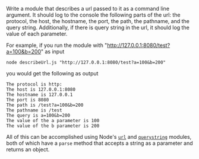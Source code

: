 Write a module that describes a url passed to it as a command line argument. It should log to the console the following parts of the url: the protocol, the host, the hostname, the port, the path, the pathname, and the query string. Additionally, if there is query string in the url, it should log the value of each parameter.

For example, if you run the module with "http://127.0.0.1:8080/test?a=100&b=200" as input

```
node describeUrl.js "http://127.0.0.1:8080/test?a=100&b=200"
```

you would get the following as output

```
The protocol is http:
The host is 127.0.0.1:8080
The hostname is 127.0.0.1
The port is 8080
The path is /test?a=100&b=200
The pathname is /test
The query is a=100&b=200
The value of the a parameter is 100
The value of the b parameter is 200
```

All of this can be accomplished using Node's <a href="https://nodejs.org/api/url.html">`url`</a> and <a href="https://nodejs.org/api/querystring.html">`querystring`</a> modules, both of which have a `parse` method that accepts a string as a parameter and returns an object.
